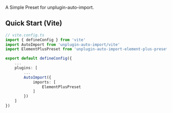 A Simple Preset for unplugin-auto-import.

## Quick Start (Vite)

```ts
// vite.config.ts
import { defineConfig } from 'vite'
import AutoImport from 'unplugin-auto-import/vite'
import ElementPlusPreset from 'unplugin-auto-import-element-plus-preset'

export default defineConfig({
    ...
    plugins: [
        ...
        AutoImport({
            imports: [
                ElementPlusPreset
            ]
        })
    ]
})
```